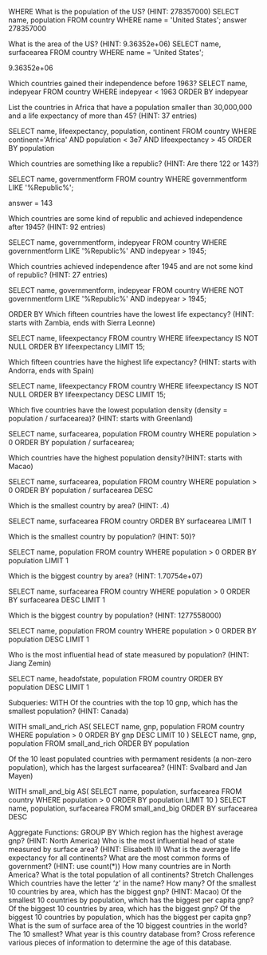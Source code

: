 WHERE
What is the population of the US? (HINT: 278357000)
SELECT name, population
FROM country
WHERE name = 'United States';
   answer
278357000

What is the area of the US? (HINT: 9.36352e+06)
SELECT name, surfacearea
FROM country
WHERE name = 'United States';

9.36352e+06

Which countries gained their independence before 1963?
SELECT name, indepyear
FROM country
WHERE indepyear < 1963
ORDER BY indepyear 


List the countries in Africa that have a population smaller than 30,000,000 and a life expectancy of more than 45? (HINT: 37 entries)

SELECT name, lifeexpectancy, population, continent
FROM country
WHERE continent='Africa'
AND population < 3e7
AND lifeexpectancy > 45
ORDER BY population


Which countries are something like a republic? (HINT: Are there 122 or 143?)

SELECT name, governmentform
FROM country
WHERE governmentform
LIKE '%Republic%';

answer = 143


Which countries are some kind of republic and achieved independence after 1945? (HINT: 92 entries)

SELECT name, governmentform, indepyear
FROM country
WHERE governmentform
LIKE '%Republic%'
AND indepyear > 1945;


Which countries achieved independence after 1945 and are not some kind of republic? (HINT: 27 entries)

SELECT name, governmentform, indepyear
FROM country
WHERE 
NOT governmentform LIKE '%Republic%'
AND indepyear > 1945;


ORDER BY
Which fifteen countries have the lowest life expectancy? (HINT: starts with Zambia, ends with Sierra Leonne)

SELECT name, lifeexpectancy
FROM country
WHERE lifeexpectancy IS NOT NULL
ORDER BY lifeexpectancy 
LIMIT 15;

Which fifteen countries have the highest life expectancy? (HINT: starts with Andorra, ends with Spain)

SELECT name, lifeexpectancy
FROM country
WHERE lifeexpectancy IS NOT NULL
ORDER BY lifeexpectancy DESC
LIMIT 15;


Which five countries have the lowest population density (density = population / surfacearea)? (HINT: starts with Greenland)

SELECT name, surfacearea, population
FROM country
WHERE population > 0
ORDER BY population / surfacearea;


Which countries have the highest population density?(HINT: starts with Macao)

SELECT name, surfacearea, population
FROM country
WHERE population > 0
ORDER BY population / surfacearea DESC


Which is the smallest country by area? (HINT: .4)

SELECT name, surfacearea
FROM country
ORDER BY surfacearea 
LIMIT 1


Which is the smallest country by population? (HINT: 50)?

SELECT name, population
FROM country
WHERE population > 0
ORDER BY population
LIMIT 1


Which is the biggest country by area? (HINT: 1.70754e+07)

SELECT name, surfacearea
FROM country
WHERE population > 0
ORDER BY surfacearea DESC
LIMIT 1



Which is the biggest country by population? (HINT: 1277558000)

SELECT name, population
FROM country
WHERE population > 0
ORDER BY population DESC
LIMIT 1


Who is the most influential head of state measured by population? (HINT: Jiang Zemin)

SELECT name, headofstate, population
FROM country
ORDER BY population DESC
LIMIT 1


Subqueries: WITH
Of the countries with the top 10 gnp, which has the smallest population? (HINT: Canada)

WITH small_and_rich AS(
SELECT name, gnp, population
FROM country
WHERE population > 0
ORDER BY gnp DESC
LIMIT 10
)
SELECT name, gnp, population
FROM small_and_rich
ORDER BY population


Of the 10 least populated countries with permament residents (a non-zero population), which has the largest surfacearea? (HINT: Svalbard and Jan Mayen)

WITH small_and_big AS(
SELECT name, population, surfacearea
FROM country
WHERE population > 0
ORDER BY population
LIMIT 10
)
SELECT name, population, surfacearea
FROM small_and_big
ORDER BY surfacearea DESC


Aggregate Functions: GROUP BY
Which region has the highest average gnp? (HINT: North America)
Who is the most influential head of state measured by surface area? (HINT: Elisabeth II)
What is the average life expectancy for all continents?
What are the most common forms of government? (HINT: use count(*))
How many countries are in North America?
What is the total population of all continents?
Stretch Challenges
Which countries have the letter ‘z’ in the name? How many?
Of the smallest 10 countries by area, which has the biggest gnp? (HINT: Macao)
Of the smallest 10 countries by population, which has the biggest per capita gnp?
Of the biggest 10 countries by area, which has the biggest gnp?
Of the biggest 10 countries by population, which has the biggest per capita gnp?
What is the sum of surface area of the 10 biggest countries in the world? The 10 smallest?
What year is this country database from? Cross reference various pieces of information to determine the age of this database.